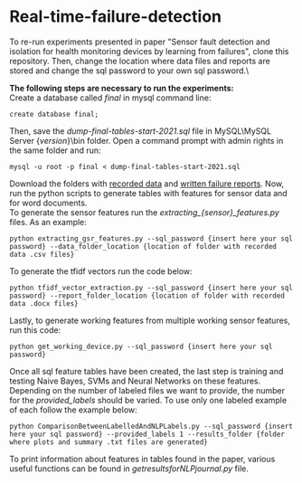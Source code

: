 # Real-time-failure-detection

To re-run experiments presented in paper "Sensor fault detection and isolation for health monitoring
devices by learning from failures", clone this repository. Then, change the location where data files and reports are stored
and change the sql password to your own sql password.\

**The following steps are necessary to run the experiments:**\
Create a database called *final* in mysql command line:
```
create database final;
```
Then, save the *dump-final-tables-start-2021.sql* file in MySQL\MySQL Server {*version*}\bin folder. Open a command prompt with admin rights in the same folder and run:
```
mysql -u root -p final < dump-final-tables-start-2021.sql
```
Download the folders with [recorded data](https://drive.google.com/file/d/1FaJK0pMIHg-x5dnGmrmts8z9h3-vbLpa/view?usp=sharing) and [written failure reports](https://drive.google.com/file/d/1C0N-4VKglsygwjRTrHl6JgkG9BBimmuE/view?usp=sharing).
Now, run the python scripts to generate tables with features for sensor data and for word documents.\
To generate the sensor features run the *extracting_{sensor}_features.py* files. As an example:
```
python extracting_gsr_features.py --sql_password {insert here your sql password} --data_folder_location {location of folder with recorded data .csv files}
```
To generate the tfidf vectors run the code below:
```
python tfidf_vector_extraction.py --sql_password {insert here your sql password} --report_folder_location {location of folder with recorded data .docx files}
```
Lastly, to generate working features from multiple working sensor features, run this code:
```
python get_working_device.py --sql_password {insert here your sql password}
```
Once all sql feature tables have been created, the last step is training and testing Naive Bayes, SVMs and Neural Networks on these features. Depending on the number of labeled files we want to provide, the number for the *provided_labels* should be varied. To use only one labeled example of each follow the example below:
```
python ComparisonBetweenLabelledAndNLPLabels.py --sql_password {insert here your sql password} --provided_labels 1 --results_folder {folder where plots and summary .txt files are generated}
```
To print information about features in tables found in the paper, various useful functions can be found in *getresultsforNLPjournal.py* file.

